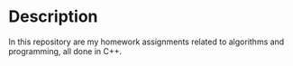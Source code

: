 # Description

In this repository are my homework assignments related to algorithms and programming, all done in C++.
